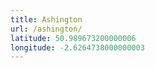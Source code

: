 ```yaml
---
title: Ashington
url: /ashington/
latitude: 50.989673200000006
longitude: -2.6264738000000003
---
```

